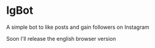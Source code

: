 # IgBot
A simple bot to like posts and gain followers on Instagram

Soon I'll release the english browser version

